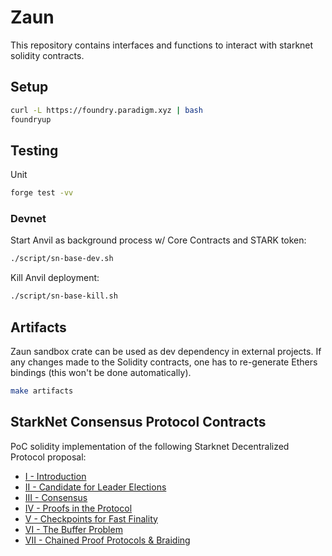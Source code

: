 # Zaun

This repository contains interfaces and functions to interact with starknet solidity contracts.

## Setup

```bash
curl -L https://foundry.paradigm.xyz | bash
foundryup
```

## Testing

Unit

```bash
forge test -vv
```

### Devnet

Start Anvil as background process w/ Core Contracts and STARK token:

```bash
./script/sn-base-dev.sh
```

Kill Anvil deployment:

```bash
./script/sn-base-kill.sh
```

## Artifacts

Zaun sandbox crate can be used as dev dependency in external projects. If any changes made to the Solidity contracts, one has to re-generate Ethers bindings (this won't be done automatically).

```bash
make artifacts
```

## StarkNet Consensus Protocol Contracts

PoC solidity implementation of the following Starknet Decentralized Protocol proposal:

- [I - Introduction](https://community.starknet.io/t/starknet-decentralized-protocol-i-introduction/2671/1)
- [II - Candidate for Leader Elections](https://community.starknet.io/t/starknet-decentralized-protocol-ii-candidate-for-leader-elections/4751)
- [III - Consensus](https://community.starknet.io/t/starknet-decentralized-protocol-iii-consensus/5386)
- [IV - Proofs in the Protocol](https://community.starknet.io/t/starknet-decentralized-protocol-iv-proofs-in-the-protocol/6030)
- [V - Checkpoints for Fast Finality](https://community.starknet.io/t/starknet-decentralized-protocol-v-checkpoints-for-fast-finality/6032)
- [VI - The Buffer Problem](https://community.starknet.io/t/starknet-decentralized-protocol-vi-the-buffer-problem/7098)
- [VII - Chained Proof Protocols & Braiding](https://community.starknet.io/t/starknet-decentralized-protocol-vii-chained-proof-protocols-braiding/18831)
